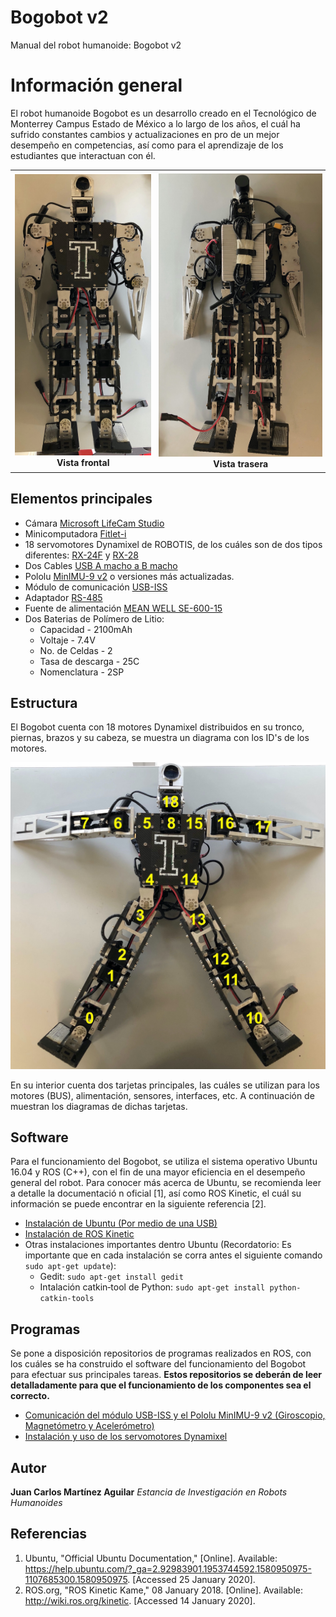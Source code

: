 # Bogobot v2
Manual del robot humanoide: Bogobot v2

# Información general
El robot humanoide Bogobot es un desarrollo creado en el Tecnológico de Monterrey Campus Estado de México a lo largo de los años, el cuál ha sufrido constantes cambios y actualizaciones en pro de un mejor desempeño en competencias, así como para el aprendizaje de los estudiantes que interactuan con él.

<div id="image-table">
    <table>
	    <tr>	
    	    <td align="center" valign="center" style="padding:5px">
        	    <img width="98%" src="Anexos/Frontal.jpeg">
		    <br />
		    <b>Vista frontal</b>
      	    </td>
            <td align="center" valign="center" style="padding:5px">
            	<img width="100%" src="Anexos/Trasera.jpeg">
		<br />
		    <b>Vista trasera</b>
             </td>
        </tr>
    </table>
</div>

## Elementos principales
  * Cámara [Microsoft LifeCam Studio](https://www.microsoft.com/accessories/es-es/products/webcams/lifecam-studio/q2f-00009)
  * Minicomputadora [Fitlet-i](https://www.fit-pc.com/web/products/fitlet/fitlet-i/)
  * 18 servomotores Dynamixel de ROBOTIS, de los cuáles son de dos tipos diferentes: [RX-24F](http://emanual.robotis.com/docs/en/dxl/rx/rx-24f/) y [RX-28](http://emanual.robotis.com/docs/en/dxl/rx/rx-28/)
  * Dos Cables [USB A macho a B macho](https://www.trossenrobotics.com/store/p/6611-USB-A-Male-to-B-Male-6ft-Cable.aspx)
  * Pololu [MinIMU-9 v2](https://www.pololu.com/product/1268) o versiones más actualizadas.
  * Módulo de comunicación [USB-ISS](https://www.robot-electronics.co.uk/htm/usb_iss_tech.htm)
  * Adaptador [RS-485](http://www.robot-electronics.co.uk/htm/usb_rs485_tech.htm)
  * Fuente de alimentación [MEAN WELL SE-600-15](https://www.meanwell.com/webapp/product/search.aspx?prod=SE-600)
  * Dos Baterias de Polímero de Litio:
    * Capacidad - 2100mAh
    * Voltaje - 7.4V
    * No. de Celdas - 2
    * Tasa de descarga - 25C
    * Nomenclatura - 2SP

## Estructura
El Bogobot cuenta con 18 motores Dynamixel distribuidos en su tronco, piernas, brazos y su cabeza, se muestra un diagrama con los ID's de los motores.

<p align="center">
  <img width="650" length="250" src="Anexos/MotoresDiag.jpeg">
</p>

En su interior cuenta dos tarjetas principales, las cuáles se utilizan para los motores (BUS), alimentación, sensores, interfaces, etc. A continuación de muestran los diagramas de dichas tarjetas.


## Software
Para el funcionamiento del Bogobot, se utiliza el sistema operativo Ubuntu 16.04 y ROS (C++), con el fin de una mayor eficiencia en el desempeño general del robot. Para conocer más acerca de Ubuntu, se recomienda leer a detalle la documentació
n oficial [1], así como ROS Kinetic, el cuál su información se puede encontrar en la siguiente referencia [2].

* [Instalación de Ubuntu (Por medio de una USB)](https://ubuntu.com/tutorials/tutorial-install-ubuntu-desktop-1604#1-overview)
* [Instalación de ROS Kinetic](http://wiki.ros.org/kinetic/Installation/Ubuntu)
* Otras instalaciones importantes dentro Ubuntu (Recordatorio: Es importante que en cada instalación se corra antes el siguiente comando `sudo apt-get update`):
	* Gedit: `sudo apt-get install gedit`
	* Intalación catkin‐tool de Python: `sudo apt-get install python-catkin-tools`

## Programas
Se pone a disposición repositorios de programas realizados en ROS, con los cuáles se ha construido el software del funcionamiento del Bogobot para efectuar sus principales tareas. **Estos repositorios se deberán de leer detalladamente para que el funcionamiento de los componentes sea el correcto.**

* [Comunicación del módulo USB-ISS y el Pololu MinIMU-9 v2 (Giroscopio, Magnetómetro y Acelerómetro)](https://github.com/JuanCarlos-MA/USB-ISS_minimu9_and_buttons)
* [Instalación y uso de los servomotores Dynamixel](https://github.com/aaceves/example_dynamixel)


## Autor

**Juan Carlos Martínez Aguilar** *Estancia de Investigación en Robots Humanoides*

## Referencias
1. Ubuntu, "Official Ubuntu Documentation," [Online]. Available: https://help.ubuntu.com/?_ga=2.92983901.1953744592.1580950975-1107685300.1580950975. [Accessed 25 January 2020].
2. ROS.org, "ROS Kinetic Kame," 08 January 2018. [Online]. Available: http://wiki.ros.org/kinetic. [Accessed 14 January 2020].
